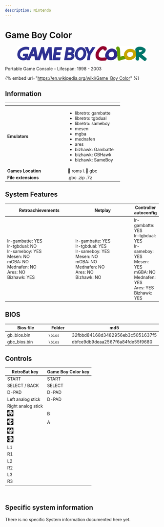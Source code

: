 ```yaml
---
description: Nintendo
---
```


# Game Boy Color

<div align="left">

<figure><img src="https://raw.githubusercontent.com/fabricecaruso/es-theme-carbon/master/art/logos/gbc.svg" alt=""><figcaption></figcaption></figure>

</div>

Portable Game Console - Lifespan: 1998 - 2003

{% embed url="https://en.wikipedia.org/wiki/Game_Boy_Color" %}

## Information

<table data-header-hidden><thead><tr><th width="184"></th><th></th><th data-hidden></th></tr></thead><tbody><tr><td><strong>Emulators</strong></td><td><ul><li>libretro: gambatte</li><li>libretro: tgbdual</li><li>libretro: sameboy</li><li>mesen</li><li>mgba</li><li>mednafen</li><li>ares</li><li>bizhawk: Gambatte</li><li>bizhawk: GBHawk</li><li>bizhawk: SameBoy</li></ul></td><td></td></tr><tr><td><strong>Games Location</strong></td><td><span data-gb-custom-inline data-tag="emoji" data-code="1f4c1">📁</span> roms \ <span data-gb-custom-inline data-tag="emoji" data-code="1f4c2">📂</span> gbc</td><td></td></tr><tr><td><strong>File extensions</strong></td><td>.gbc .zip .7z</td><td></td></tr></tbody></table>

## System Features

<table><thead><tr><th width="256">Retroachievements</th><th width="243">Netplay</th><th>Controller autoconfig</th></tr></thead><tbody><tr><td>lr-gambatte: YES<br>lr-tgbdual: NO<br>lr-sameboy: YES<br>Mesen: NO<br>mGBA: NO<br>Mednafen: NO<br>Ares: NO<br>Bizhawk: YES</td><td>lr-gambatte: YES<br>lr-tgbdual: YES<br>lr-sameboy: YES<br>Mesen: NO<br>mGBA: NO<br>Mednafen: NO<br>Ares: NO<br>Bizhawk: NO</td><td>lr-gambatte: YES<br>lr-tgbdual: YES<br>lr-sameboy: YES<br>Mesen: YES<br>mGBA: NO<br>Mednafen: YES<br>Ares: YES<br>Bizhawk: YES</td></tr></tbody></table>

## BIOS

<table><thead><tr><th width="187">Bios file</th><th width="98">Folder</th><th>md5</th></tr></thead><tbody><tr><td>gb_bios.bin</td><td><code>\bios</code></td><td>32fbbd84168d3482956eb3c5051637f5</td></tr><tr><td>gbc_bios.bin</td><td><code>\bios</code></td><td>dbfce9db9deaa2567f6a84fde55f9680</td></tr></tbody></table>

## Controls

| RetroBat key                                                                       | Game Boy Color key |
| ---------------------------------------------------------------------------------- | ------------------ |
| START                                                                              | START              |
| SELECT / BACK                                                                      | SELECT             |
| D-PAD                                                                              | D-PAD              |
| Left analog stick                                                                  | D-PAD              |
| Right analog stick                                                                 |                    |
| ![A](<../../../../.gitbook/assets/image (30).png>)                                 | B                  |
| ![B](<../../../../.gitbook/assets/image (16).png>)                                 | A                  |
| <img src="../../../../.gitbook/assets/image (50).png" alt="" data-size="original"> |                    |
| <img src="../../../../.gitbook/assets/image (48).png" alt="" data-size="line">     |                    |
| L1                                                                                 |                    |
| R1                                                                                 |                    |
| L2                                                                                 |                    |
| R2                                                                                 |                    |
| L3                                                                                 |                    |
| R3                                                                                 |                    |

<div align="left">

<figure><img src="https://i.imgur.com/ptx8LTP.png" alt=""><figcaption></figcaption></figure>

</div>

## Specific system information

There is no specific System information documented here yet.
